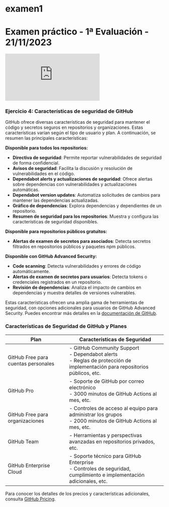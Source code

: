 # examen1
# Examen práctico - 1ª Evaluación - 21/11/2023

![imagen de presentación](https://www.enriquedans.com/2018/06/microsoft-adquiere-github-de-odiar-el-codigo-abierto-a-comprometerse-con-su-desarrollo.html)

### Ejercicio 4: Características de seguridad de GitHub

GitHub ofrece diversas características de seguridad para mantener el código y secretos seguros en repositorios y organizaciones. Estas características varían según el tipo de usuario y plan. A continuación, se resumen las principales características:

**Disponible para todos los repositorios:**

- **Directiva de seguridad**: Permite reportar vulnerabilidades de seguridad de forma confidencial.
- **Avisos de seguridad**: Facilita la discusión y resolución de vulnerabilidades en el código.
- **Dependabot alerts y actualizaciones de seguridad**: Ofrece alertas sobre dependencias con vulnerabilidades y actualizaciones automáticas.
- **Dependabot version updates**: Automatiza solicitudes de cambios para mantener las dependencias actualizadas.
- **Gráfico de dependencias**: Explora dependencias y dependientes de un repositorio.
- **Resumen de seguridad para los repositorios**: Muestra y configura las características de seguridad disponibles.

**Disponible para repositorios públicos gratuitos:**

- **Alertas de examen de secretos para asociados**: Detecta secretos filtrados en repositorios públicos y paquetes npm públicos.

**Disponible con GitHub Advanced Security:**

- **Code scanning**: Detecta vulnerabilidades y errores de código automáticamente.
- **Alertas de examen de secretos para usuarios**: Detecta tokens o credenciales registrados en un repositorio.
- **Revisión de dependencias**: Analiza el impacto de cambios en dependencias y muestra detalles de versiones vulnerables.

Estas características ofrecen una amplia gama de herramientas de seguridad, con opciones adicionales para usuarios de GitHub Advanced Security. Puedes encontrar más detalles en la [documentación de GitHub](https://docs.github.com/).

### Características de Seguridad de GitHub y Planes

| Plan                               | Características de Seguridad  |
|------------------------------------|-------------------------------|
| GitHub Free para cuentas personales | - GitHub Community Support<br> - Dependabot alerts<br> - Reglas de protección de implementación para repositorios públicos, etc. |
| GitHub Pro                         | - Soporte de GitHub por correo electrónico<br> - 3000 minutos de GitHub Actions al mes, etc. |
| GitHub Free para organizaciones    | - Controles de acceso al equipo para administrar los grupos<br> - 2000 minutos de GitHub Actions al mes, etc. |
| GitHub Team                        | - Herramientas y perspectivas avanzadas en repositorios privados, etc. |
| GitHub Enterprise Cloud            | - Soporte técnico para GitHub Enterprise<br> - Controles de seguridad, cumplimiento e implementación adicionales, etc. |

Para conocer los detalles de los precios y características adicionales, consulta [GitHub Pricing](https://github.com/pricing).
